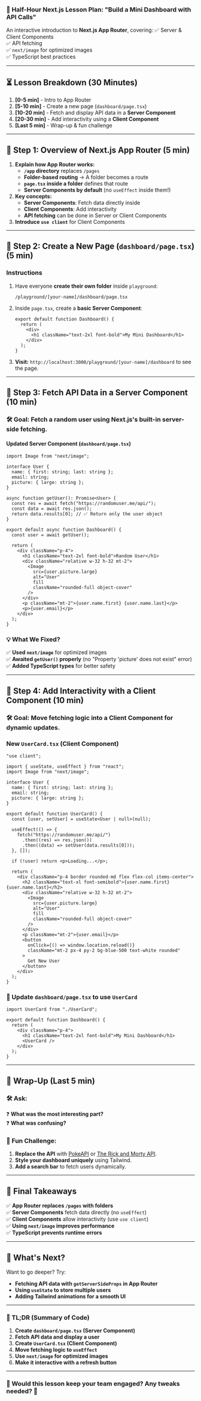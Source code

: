### **🚀 Half-Hour Next.js Lesson Plan: "Build a Mini Dashboard with API Calls"**  
An interactive introduction to **Next.js App Router**, covering:
✅ Server & Client Components  
✅ API fetching  
✅ `next/image` for optimized images  
✅ TypeScript best practices  

---

## **⏳ Lesson Breakdown (30 Minutes)**
1. **[0-5 min]** - Intro to App Router  
2. **[5-10 min]** - Create a new page (`dashboard/page.tsx`)  
3. **[10-20 min]** - Fetch and display API data in a **Server Component**  
4. **[20-30 min]** - Add interactivity using a **Client Component**  
5. **[Last 5 min]** - Wrap-up & fun challenge  

---

## **📌 Step 1: Overview of Next.js App Router (5 min)**
1. **Explain how App Router works:**
   - **`/app` directory** replaces `/pages`
   - **Folder-based routing** → A folder becomes a route
   - **`page.tsx` inside a folder** defines that route
   - **Server Components by default** (no `useEffect` inside them!)
2. **Key concepts:**
   - **Server Components**: Fetch data directly inside  
   - **Client Components**: Add interactivity  
   - **API fetching** can be done in Server or Client Components  
3. **Introduce `use client`** for Client Components  

---

## **📌 Step 2: Create a New Page (`dashboard/page.tsx`) (5 min)**
### **Instructions**
1. Have everyone **create their own folder** inside `playground`:
   ```
   /playground/[your-name]/dashboard/page.tsx
   ```
2. Inside `page.tsx`, create a **basic Server Component**:
   ```tsx
   export default function Dashboard() {
     return (
       <div>
         <h1 className="text-2xl font-bold">My Mini Dashboard</h1>
       </div>
     );
   }
   ```
3. **Visit:** `http://localhost:3000/playground/[your-name]/dashboard` to see the page.

---

## **📌 Step 3: Fetch API Data in a Server Component (10 min)**
### **🛠️ Goal:** Fetch a **random user** using Next.js's built-in server-side fetching.

#### **Updated Server Component (`dashboard/page.tsx`)**
```tsx
import Image from "next/image";

interface User {
  name: { first: string; last: string };
  email: string;
  picture: { large: string };
}

async function getUser(): Promise<User> {
  const res = await fetch("https://randomuser.me/api/");
  const data = await res.json();
  return data.results[0]; // ✅ Return only the user object
}

export default async function Dashboard() {
  const user = await getUser();

  return (
    <div className="p-4">
      <h1 className="text-2xl font-bold">Random User</h1>
      <div className="relative w-32 h-32 mt-2">
        <Image
          src={user.picture.large}
          alt="User"
          fill
          className="rounded-full object-cover"
        />
      </div>
      <p className="mt-2">{user.name.first} {user.name.last}</p>
      <p>{user.email}</p>
    </div>
  );
}
```

### **💡 What We Fixed?**
✅ **Used `next/image`** for optimized images  
✅ **Awaited `getUser()` properly** (no "Property 'picture' does not exist" error)  
✅ **Added TypeScript types** for better safety  

---

## **📌 Step 4: Add Interactivity with a Client Component (10 min)**
### **🛠️ Goal:** Move fetching logic into a **Client Component** for dynamic updates.

### **New `UserCard.tsx` (Client Component)**
```tsx
"use client";

import { useState, useEffect } from "react";
import Image from "next/image";

interface User {
  name: { first: string; last: string };
  email: string;
  picture: { large: string };
}

export default function UserCard() {
  const [user, setUser] = useState<User | null>(null);

  useEffect(() => {
    fetch("https://randomuser.me/api/")
      .then((res) => res.json())
      .then((data) => setUser(data.results[0]));
  }, []);

  if (!user) return <p>Loading...</p>;

  return (
    <div className="p-4 border rounded-md flex flex-col items-center">
      <h2 className="text-xl font-semibold">{user.name.first} {user.name.last}</h2>
      <div className="relative w-32 h-32 mt-2">
        <Image
          src={user.picture.large}
          alt="User"
          fill
          className="rounded-full object-cover"
        />
      </div>
      <p className="mt-2">{user.email}</p>
      <button
        onClick={() => window.location.reload()}
        className="mt-2 px-4 py-2 bg-blue-500 text-white rounded"
      >
        Get New User
      </button>
    </div>
  );
}
```

### **🚀 Update `dashboard/page.tsx` to use `UserCard`**
```tsx
import UserCard from "./UserCard";

export default function Dashboard() {
  return (
    <div className="p-4">
      <h1 className="text-2xl font-bold">My Mini Dashboard</h1>
      <UserCard />
    </div>
  );
}
```

---

## **📌 Wrap-Up (Last 5 min)**
### **🛠️ Ask:**
❓ **What was the most interesting part?**  
❓ **What was confusing?**  

### **🎯 Fun Challenge:**
1. **Replace the API** with [PokeAPI](https://pokeapi.co/) or [The Rick and Morty API](https://rickandmortyapi.com/).
2. **Style your dashboard uniquely** using Tailwind.
3. **Add a search bar** to fetch users dynamically.

---

## **🎯 Final Takeaways**
✅ **App Router replaces `/pages` with folders**  
✅ **Server Components** fetch data directly (no `useEffect`)  
✅ **Client Components** allow interactivity (use `use client`)  
✅ **Using `next/image` improves performance**  
✅ **TypeScript prevents runtime errors**  

---

## **🚀 What's Next?**
Want to go deeper? Try:  
- **Fetching API data with `getServerSideProps` in App Router**
- **Using `useState` to store multiple users**
- **Adding Tailwind animations for a smooth UI**

---

### **📝 TL;DR (Summary of Code)**
1. **Create `dashboard/page.tsx` (Server Component)**
2. **Fetch API data and display a user**
3. **Create `UserCard.tsx` (Client Component)**
4. **Move fetching logic to `useEffect`**
5. **Use `next/image` for optimized images**
6. **Make it interactive with a refresh button**

---

### **💬 Would this lesson keep your team engaged? Any tweaks needed? 🚀**